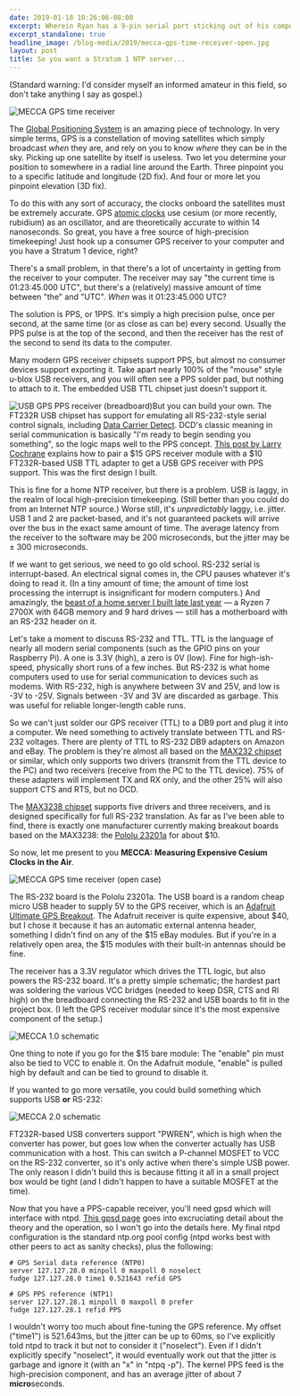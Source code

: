 ```yaml
---
date: 2019-01-18 10:26:06-08:00
excerpt: Wherein Ryan has a 9-pin serial port sticking out of his computer, in 2019.
excerpt_standalone: true
headline_image: /blog-media/2019/mecca-gps-time-receiver-open.jpg
layout: post
title: So you want a Stratum 1 NTP server...
---
```

(Standard warning: I'd consider myself an informed amateur in this field, so don't take anything I say as gospel.)

<img src="{{ site.url }}{{ site.baseurl }}/blog-media/2019/mecca-gps-time-receiver.jpg" alt="MECCA GPS time receiver" class="img-responsive img-rounded img-lg">

The [Global Positioning System](https://en.wikipedia.org/wiki/Global_Positioning_System) is an amazing piece of technology.  In very simple terms, GPS is a constellation of moving satellites which simply broadcast *when* they are, and rely on you to know *where* they can be in the sky.  Picking up one satellite by itself is useless.  Two let you determine your position to somewhere in a radial line around the Earth.  Three pinpoint you to a specific latitude and longitude (2D fix).  And four or more let you pinpoint elevation (3D fix).

To do this with any sort of accuracy, the clocks onboard the satellites must be extremely accurate.  GPS [atomic clocks](https://en.wikipedia.org/wiki/Atomic_clock) use cesium (or more recently, rubidium) as an oscillator, and are theoretically accurate to within 14 nanoseconds.  So great, you have a free source of high-precision timekeeping!  Just hook up a consumer GPS receiver to your computer and you have a Stratum 1 device, right?

There's a small problem, in that there's a lot of uncertainty in getting from the receiver to your computer.  The receiver may say "the current time is 01:23:45.000 UTC", but there's a (relatively) massive amount of time between "the" and "UTC".  *When* was it 01:23:45.000 UTC?

The solution is PPS, or 1PPS.  It's simply a high precision pulse, once per second, at the same time (or as close as can be) every second.  Usually the PPS pulse is at the top of the second, and then the receiver has the rest of the second to send its data to the computer.

Many modern GPS receiver chipsets support PPS, but almost no consumer devices support exporting it.  Take apart nearly 100% of the "mouse" style u-blox USB receivers, and you will often see a PPS solder pad, but nothing to attach to it.  The embedded USB TTL chipset just doesn't support it.

<img src="{{ site.url }}{{ site.baseurl }}/blog-media/2019/usb-gps-pps-receiver.jpg" alt="USB GPS PPS receiver (breadboard)" class="img-responsive img-rounded img-md pull-right">But you can build your own.  The FT232R USB chipset has support for emulating all RS-232-style serial control signals, including [Data Carrier Detect](https://en.wikipedia.org/wiki/Data_Carrier_Detect).  DCD's classic meaning in serial communication is basically "I'm ready to begin sending you something", so the logic maps well to the PPS concept.  [This post by Larry Cochrane](http://psn.quake.net/shake/usbgps.html) explains how to pair a $15 GPS receiver module with a $10 FT232R-based USB TTL adapter to get a USB GPS receiver with PPS support.  This was the first design I built.

This is fine for a home NTP receiver, but there is a problem.  USB is laggy, in the realm of local high-precision timekeeping.  (Still better than you could do from an Internet NTP source.)  Worse still, it's *unpredictably* laggy, i.e. jitter.  USB 1 and 2 are packet-based, and it's not guaranteed packets will arrive over the bus in the exact same amount of time.  The average latency from the receiver to the software may be 200 microseconds, but the jitter may be ± 300 microseconds.

If we want to get serious, we need to go old school.  RS-232 serial is interrupt-based.  An electrical signal comes in, the CPU pauses whatever it's doing to read it.  (In a tiny amount of time; the amount of time lost processing the interrupt is insignificant for modern computers.)  And amazingly, the [beast of a home server I built late last year](https://pcpartpicker.com/b/RCV6Mp) — a Ryzen 7 2700X with 64GB memory and 9 hard drives — still has a motherboard with an RS-232 header on it.

Let's take a moment to discuss RS-232 and TTL.  TTL is the language of nearly all modern serial components (such as the GPIO pins on your Raspberry Pi).  A one is 3.3V (high), a zero is 0V (low).  Fine for high-ish-speed, physically short runs of a few inches.  But RS-232 is what home computers used to use for serial communication to devices such as modems.  With RS-232, high is anywhere between 3V and 25V, and low is -3V to -25V.  Signals between -3V and 3V are discarded as garbage.  This was useful for reliable longer-length cable runs.

So we can't just solder our GPS receiver (TTL) to a DB9 port and plug it into a computer.  We need something to actively translate between TTL and RS-232 voltages.  There are plenty of TTL to RS-232 DB9 adapters on Amazon and eBay.  The problem is they're almost all based on the [MAX232 chipset](http://www.ti.com/lit/gpn/max232) or similar, which only supports two drivers (transmit from the TTL device to the PC) and two receivers (receive from the PC to the TTL device).  75% of these adapters will implement TX and RX only, and the other 25% will also support CTS and RTS, but no DCD.

The [MAX3238 chipset](https://www.ti.com/lit/ds/symlink/max3238.pdf) supports five drivers and three receivers, and is designed specifically for full RS-232 translation.  As far as I've been able to find, there is exactly one manufacturer currently making breakout boards based on the MAX3238: the [Pololu 23201a](https://www.pololu.com/product/126) for about $10.

So now, let me present to you **MECCA: Measuring Expensive Cesium Clocks in the Air**.

<img src="{{ site.url }}{{ site.baseurl }}/blog-media/2019/mecca-gps-time-receiver-open.jpg" alt="MECCA GPS time receiver (open case)" class="img-responsive img-rounded img-lg">

The RS-232 board is the Pololu 23201a.  The USB board is a random cheap micro USB header to supply 5V to the GPS receiver, which is an [Adafruit Ultimate GPS Breakout](https://www.adafruit.com/product/746).  The Adafruit receiver is quite expensive, about $40, but I chose it because it has an automatic external antenna header, something I didn't find on any of the $15 eBay modules.  But if you're in a relatively open area, the $15 modules with their built-in antennas should be fine.

The receiver has a 3.3V regulator which drives the TTL logic, but also powers the RS-232 board.  It's a pretty simple schematic; the hardest part was soldering the various VCC bridges (needed to keep DSR, CTS and RI high) on the breadboard connecting the RS-232 and USB boards to fit in the project box.  (I left the GPS receiver modular since it's the most expensive component of the setup.)

<img src="{{ site.url }}{{ site.baseurl }}/blog-media/2019/mecca-1.0-schematic.png" alt="MECCA 1.0 schematic" class="img-responsive img-rounded img-lg">

One thing to note if you go for the $15 bare module: The "enable" pin must also be tied to VCC to enable it.  On the Adafruit module, "enable" is pulled high by default and can be tied to ground to disable it.

If you wanted to go more versatile, you could build something which supports USB **or** RS-232:

<img src="{{ site.url }}{{ site.baseurl }}/blog-media/2019/mecca-2.0-schematic.png" alt="MECCA 2.0 schematic" class="img-responsive img-rounded img-lg">

FT232R-based USB converters support "PWREN", which is high when the converter has power, but goes low when the converter actually has USB communication with a host.  This can switch a P-channel MOSFET to VCC on the RS-232 converter, so it's only active when there's simple USB power.  The only reason I didn't build this is because fitting it all in a small project box would be tight (and I didn't happen to have a suitable MOSFET at the time).

Now that you have a PPS-capable receiver, you'll need gpsd which will interface with ntpd.  [This gpsd page](http://www.catb.org/gpsd/gpsd-time-service-howto.html) goes into excruciating detail about the theory and the operation, so I won't go into the details here.  My final ntpd configuration is the standard ntp.org pool config (ntpd works best with other peers to act as sanity checks), plus the following:

```
# GPS Serial data reference (NTP0)
server 127.127.28.0 minpoll 0 maxpoll 0 noselect
fudge 127.127.28.0 time1 0.521643 refid GPS

# GPS PPS reference (NTP1)
server 127.127.28.1 minpoll 0 maxpoll 0 prefer
fudge 127.127.28.1 refid PPS
```

I wouldn't worry too much about fine-tuning the GPS reference.  My offset ("time1") is 521.643ms, but the jitter can be up to 60ms, so I've explicitly told ntpd to track it but not to consider it ("noselect").  Even if I didn't explicitly specify "noselect", it would eventually work out that the jitter is garbage and ignore it (with an "x" in "ntpq -p").  The kernel PPS feed is the high-precision component, and has an average jitter of about 7 **micro**seconds.
